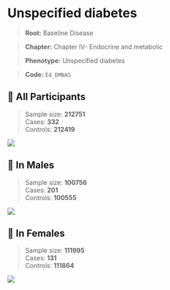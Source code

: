 # Unspecified diabetes

> **Root:** Baseline Disease  

> **Chapter:** Chapter IV- Endocrine and metabolic  

> **Phenotype:** Unspecified diabetes  

> **Code:** `E4_DMNAS`

## 🧪 All Participants  
> Sample size: **212751**  
> Cases: **332**  
> Controls: **212419**
<img src="/Disease/Figures/ALL/Baseline/E4_DMNAS.png"/>
<CsvTable src="/Disease_Data/ALL/Baseline/LG_E4_DMNAS.csv" label="🔍 View full results" />

## 👨 In Males  
> Sample size: **100756**  
> Cases: **201**  
> Controls: **100555**
<img src="/Disease/Figures/Male/Baseline/E4_DMNAS.png"/>
<CsvTable src="/Disease_Data/Male/Baseline/LG_E4_DMNAS.csv" label="🔍 View full results" />

## 👩 In Females  
> Sample size: **111995**  
> Cases: **131**  
> Controls: **111864**
<img src="/Disease/Figures/Female/Baseline/E4_DMNAS.png"/>
<CsvTable src="/Disease_Data/Female/Baseline/LG_E4_DMNAS.csv" label="🔍 View full results" />
